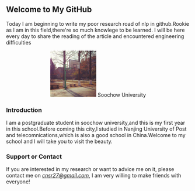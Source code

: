 ## Welcome to My GitHub

Today I am beginning to write my poor research road of nlp in github.Rookie as I am in this field,there're so much knowlege to be learned. 
I will be here every day to share the reading of the article and encountered engineering difficulties

<center>
<img src="./timg.jpg" width="25%" height="25%" />
Soochow University
</center>

### Introduction
  I am a postgraduate student in soochow university,and this is my first year in this school.Before coming this city,I studied in Nanjing University of Post and telecomnications,which is also a good school in China.Welcome to  my school and I will take you to visit the beauty.


### Support or Contact

If you are interested in my research or want to advice me on it, please contact me on *cnsr27@gmail.com*, I am very willing to make friends with everyone!

